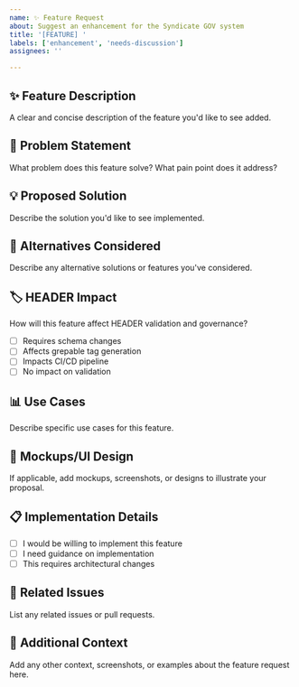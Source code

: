 ```yaml
---
name: ✨ Feature Request
about: Suggest an enhancement for the Syndicate GOV system
title: '[FEATURE] '
labels: ['enhancement', 'needs-discussion']
assignees: ''

---
```


## ✨ Feature Description
A clear and concise description of the feature you'd like to see added.

## 🎯 Problem Statement
What problem does this feature solve? What pain point does it address?

## 💡 Proposed Solution
Describe the solution you'd like to see implemented.

## 🔄 Alternatives Considered
Describe any alternative solutions or features you've considered.

## 🏷️ HEADER Impact
How will this feature affect HEADER validation and governance?
- [ ] Requires schema changes
- [ ] Affects grepable tag generation
- [ ] Impacts CI/CD pipeline
- [ ] No impact on validation

## 📊 Use Cases
Describe specific use cases for this feature.

## 🎨 Mockups/UI Design
If applicable, add mockups, screenshots, or designs to illustrate your proposal.

## 📋 Implementation Details
- [ ] I would be willing to implement this feature
- [ ] I need guidance on implementation
- [ ] This requires architectural changes

## 🔗 Related Issues
List any related issues or pull requests.

## 📝 Additional Context
Add any other context, screenshots, or examples about the feature request here.
